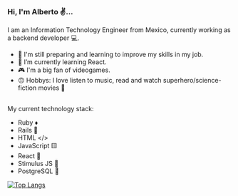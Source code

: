 ### Hi, I'm Alberto ✌...

I am an Information Technology Engineer from Mexico, currently working as a backend developer 💻.

- 🙌 I'm still preparing and learning to improve my skills in my job.
- 🌱 I’m currently learning React.
- 🎮 I'm a big fan of videogames.
- 🙃 Hobbys: I love listen to music, read and watch superhero/science-fiction movies 🦸

##

My current technology stack:
- Ruby ♦️
- Rails 🌌
- HTML </>
- JavaScript 🟨
- React 🔵
- Stimulus JS 🚀
- PostgreSQL 🐘


[![Top Langs](https://github-readme-stats.vercel.app/api/top-langs/?username=AlbertoJTD&layout=compact&langs_count=10)](https://github.com/anuraghazra/github-readme-stats)
